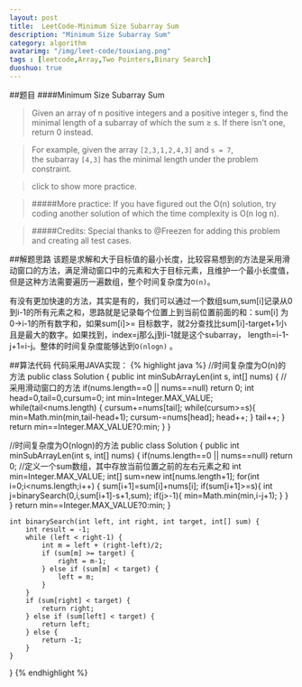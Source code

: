 ```yaml
---
layout: post
title:  LeetCode-Minimum Size Subarray Sum
description: "Minimum Size Subarray Sum"
category: algorithm
avatarimg: "/img/leet-code/touxiang.png"
tags : [leetcode,Array,Two Pointers,Binary Search]
duoshuo: true
---
```

##题目
####Minimum Size Subarray Sum
>Given an array of n positive integers and a positive integer s, find the minimal length of a subarray of which the sum ≥ s. If there isn't one, return 0 instead.

>For example, given the array `[2,3,1,2,4,3]` and `s = 7`,      
>the subarray `[4,3]` has the minimal length under the problem constraint.

>click to show more practice.

>#####More practice:
>If you have figured out the O(n) solution, try coding another solution of which the time complexity is O(n log n).

>#####Credits:
>Special thanks to @Freezen for adding this problem and creating all test cases.

<!-- more -->
	
##解题思路
该题是求解和大于目标值的最小长度，比较容易想到的方法是采用滑动窗口的方法，满足滑动窗口中的元素和大于目标元素，且维护一个最小长度值，但是这种方法需要遍历一遍数组，整个时间复杂度为`O(n)`。

有没有更加快速的方法，其实是有的，我们可以通过一个数组sum,sum[i]记录从0到i-1的所有元素之和，思路就是记录每个位置上到当前位置前面的和：sum[i] 为0->i-1的所有数字和，如果sum[i]>= 目标数字，就2分查找比sum[i]-target+1小且是最大的数字。如果找到，index=j那么j到i-1就是这个subarray， length=i-1-j+1=i-j。整体的时间复杂度能够达到`O(nlogn)`
。

##算法代码
代码采用JAVA实现：
{% highlight java %}
//时间复杂度为O(n)的方法
public class Solution {
    public int minSubArrayLen(int s, int[] nums) {
        //采用滑动窗口的方法
        if(nums.length==0 || nums==null) return 0;
        int head=0,tail=0,cursum=0;
        int min=Integer.MAX_VALUE;
        while(tail<nums.length)
        {
        	cursum+=nums[tail];
        	while(cursum>=s){
        		min=Math.min(min,tail-head+1);
        		cursum-=nums[head];
        		head++;
        	}
        	tail++;
        }
        return min==Integer.MAX_VALUE?0:min;
    }
}

//时间复杂度为O(nlogn)的方法
public class Solution {
    public int minSubArrayLen(int s, int[] nums) {
	    if(nums.length==0 || nums==null) return 0;
	    //定义一个sum数组，其中存放当前位置之前的左右元素之和
	    int min=Integer.MAX_VALUE;
	    int[] sum=new int[nums.length+1];
	    for(int i=0;i<nums.length;i++)
	    {
	    	sum[i+1]=sum[i]+nums[i];
	    	if(sum[i+1]>=s){
	    		int j=binarySearch(0,i,sum[i+1]-s+1,sum);
	    		if(j>-1){
	    			min=Math.min(min,i-j+1);
	    		}
	    	}
	    }
	    return min==Integer.MAX_VALUE?0:min;
    }


    int binarySearch(int left, int right, int target, int[] sum) {  
        int result = -1;  
        while (left < right-1) {  
            int m = left + (right-left)/2;  
            if (sum[m] >= target) {  
                right = m-1;  
            } else if (sum[m] < target) {  
                left = m;  
            }  
        }  
        if (sum[right] < target) {  
            return right;  
        } else if (sum[left] < target) {  
            return left;  
        } else {  
            return -1;  
        }  
    }  

}
{% endhighlight %}











